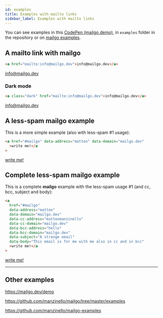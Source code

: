 ```yaml
---
id: examples
title: Examples with mailto links
sidebar_label: Examples with mailto links
---
```


You can see examples in this <a href="/demo">CodePen (mailgo demo)</a>, in `examples` folder in the repository or on [mailgo examples](https://github.com/manzinello/mailgo-examples).

## A mailto link with mailgo

```html
<a href="mailto:info@mailgo.dev">info@mailgo.dev</a>
```

<a href="mailto:info@mailgo.dev">info@mailgo.dev</a>

### Dark mode

```html
<a class="dark" href="mailto:info@mailgo.dev">info@mailgo.dev</a>
```

<a class="dark" href="mailto:info@mailgo.dev">info@mailgo.dev</a>

## A less-spam mailgo example

This is a more simple example (also with less-spam #1 usage):

```html
<a href="#mailgo" data-address="matteo" data-domain="mailgo.dev"
  >write me!</a
>
```

<a href="#mailgo" data-address="matteo" data-domain="mailgo.dev">write me!</a>

## Complete less-spam mailgo example

This is a complete **mailgo** example with the less-spam usage #1 (and cc, bcc, subject and body):

```html
<a
  href="#mailgo"
  data-address="matteo"
  data-domain="mailgo.dev"
  data-cc-address="matteomanzinello"
  data-cc-domain="mailgo.dev"
  data-bcc-address="hello"
  data-bcc-domain="mailgo.dev"
  data-subject="A strange email"
  data-body="This email is for me with me also in cc and in bcc"
  >write me!</a
>
```

<a href="#mailgo" data-address="matteo" data-domain="mailgo.dev" data-cc-address="matteomanzinello" data-cc-domain="mailgo.dev" data-bcc-address="hello" data-bcc-domain="mailgo.dev" data-subject="A strange email" data-body="This email is for me with me also in cc and in bcc">write me!</a>

<hr/>

## Other examples

<https://mailgo.dev/demo>

<https://github.com/manzinello/mailgo/tree/master/examples>

<https://github.com/manzinello/mailgo-examples>
